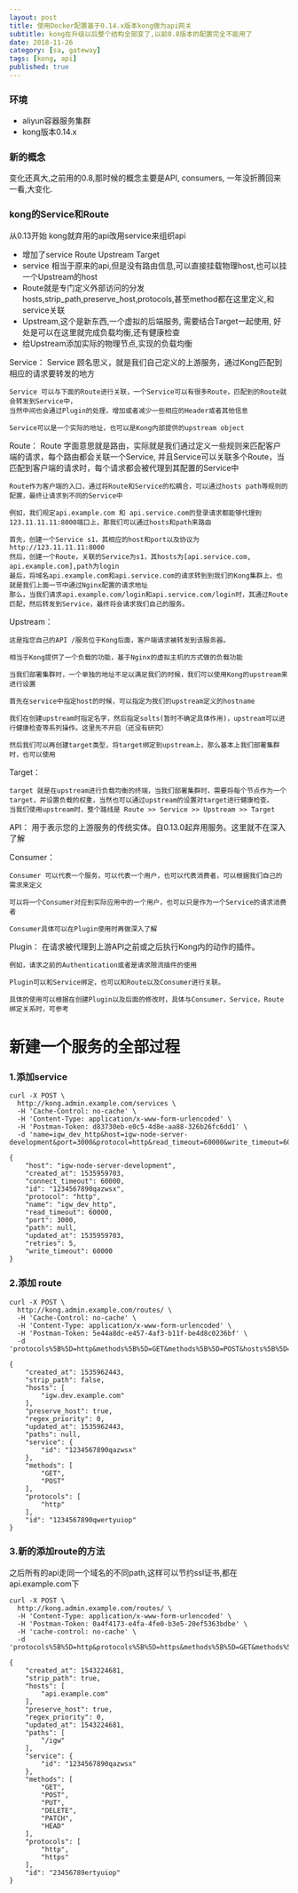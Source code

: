 ```yaml
---
layout: post
title: 使用Docker配置基于0.14.x版本kong做为api网关
subtitle: kong在升级以后整个结构全部变了,以前0.8版本的配置完全不能用了 
date: 2018-11-26
category: [sa, gateway]
tags: [kong, api]
published: true
---
```



### 环境

* aliyun容器服务集群
* kong版本0.14.x


### 新的概念

变化还真大,之前用的0.8,那时候的概念主要是API, consumers, 一年没折腾回来一看,大变化.





### kong的Service和Route

从0.13开始 kong就弃用的api改用service来组织api

* 增加了service Route Upstream Target
* service 相当于原来的api,但是没有路由信息,可以直接挂载物理host,也可以挂一个Upstream的host
* Route就是专门定义外部访问的分发hosts,strip_path,preserve_host,protocols,甚至method都在这里定义,和service关联
* Upstream,这个是新东西,一个虚拟的后端服务, 需要结合Target一起使用, 好处是可以在这里就完成负载均衡,还有健康检查
* 给Upstream添加实际的物理节点,实现的负载均衡


Service：
    Service 顾名思义，就是我们自己定义的上游服务，通过Kong匹配到相应的请求要转发的地方

    Service 可以与下面的Route进行关联，一个Service可以有很多Route，匹配到的Route就会转发到Service中，
    当然中间也会通过Plugin的处理，增加或者减少一些相应的Header或者其他信息

    Service可以是一个实际的地址，也可以是Kong内部提供的upstream object

Route：
    Route 字面意思就是路由，实际就是我们通过定义一些规则来匹配客户端的请求，每个路由都会关联一个Service,
    并且Service可以关联多个Route，当匹配到客户端的请求时，每个请求都会被代理到其配置的Service中

    Route作为客户端的入口，通过将Route和Service的松耦合，可以通过hosts path等规则的配置，最终让请求到不同的Service中

    例如，我们规定api.example.com 和 api.service.com的登录请求都能够代理到123.11.11.11:8000端口上，那我们可以通过hosts和path来路由

    首先，创建一个Service s1，其相应的host和port以及协议为http://123.11.11.11:8000
    然后，创建一个Route，关联的Service为s1，其hosts为[api.service.com, api.example.com],path为login
    最后，将域名api.example.com和api.service.com的请求转到到我们的Kong集群上，也就是我们上面一节中通过Nginx配置的请求地址
    那么，当我们请求api.example.com/login和api.service.com/login时，其通过Route匹配，然后转发到Service，最终将会请求我们自己的服务。

Upstream：


    这是指您自己的API /服务位于Kong后面，客户端请求被转发到该服务器。

    相当于Kong提供了一个负载的功能，基于Nginx的虚拟主机的方式做的负载功能

    当我们部署集群时，一个单独的地址不足以满足我们的时候，我们可以使用Kong的upstream来进行设置

    首先在service中指定host的时候，可以指定为我们的upstream定义的hostname

    我们在创建upstream时指定名字，然后指定solts(暂时不确定具体作用)，upstream可以进行健康检查等系列操作。这里先不开启（还没有研究）

    然后我们可以再创建target类型，将target绑定到upstream上，那么基本上我们部署集群时，也可以使用

Target：

    target 就是在upstream进行负载均衡的终端，当我们部署集群时，需要将每个节点作为一个target，并设置负载的权重，当然也可以通过upstream的设置对target进行健康检查。
    当我们使用upstream时，整个路线是 Route >> Service >> Upstream >> Target 

API：
    用于表示您的上游服务的传统实体。自0.13.0起弃用服务。这里就不在深入了解

Consumer：

    Consumer 可以代表一个服务，可以代表一个用户，也可以代表消费者，可以根据我们自己的需求来定义

    可以将一个Consumer对应到实际应用中的一个用户，也可以只是作为一个Service的请求消费者

    Consumer具体可以在Plugin使用时再做深入了解

Plugin：
    在请求被代理到上游API之前或之后执行Kong内的动作的插件。

    例如，请求之前的Authentication或者是请求限流插件的使用

    Plugin可以和Service绑定，也可以和Route以及Consumer进行关联。

    具体的使用可以根据在创建Plugin以及后面的修改时，具体与Consumer，Service，Route绑定关系时，可参考


# 新建一个服务的全部过程


### 1.添加service

```
curl -X POST \
  http://kong.admin.example.com/services \
  -H 'Cache-Control: no-cache' \
  -H 'Content-Type: application/x-www-form-urlencoded' \
  -H 'Postman-Token: d83730eb-e0c5-4d8e-aa88-326b26fc6dd1' \
  -d 'name=igw_dev_http&host=igw-node-server-development&port=3000&protocol=http&read_timeout=60000&write_timeout=60000'
```



```
{
    "host": "igw-node-server-development",
    "created_at": 1535959703,
    "connect_timeout": 60000,
    "id": "1234567890qazwsx",
    "protocol": "http",
    "name": "igw_dev_http",
    "read_timeout": 60000,
    "port": 3000,
    "path": null,
    "updated_at": 1535959703,
    "retries": 5,
    "write_timeout": 60000
}
```


### 2.添加 route

```
curl -X POST \
  http://kong.admin.example.com/routes/ \
  -H 'Cache-Control: no-cache' \
  -H 'Content-Type: application/x-www-form-urlencoded' \
  -H 'Postman-Token: 5e44a8dc-e457-4af3-b11f-be4d8c0236bf' \
  -d 'protocols%5B%5D=http&methods%5B%5D=GET&methods%5B%5D=POST&hosts%5B%5D=igw.dev.example.com&strip_path=false&preserve_host=true&service.id=1234567890qazwsx'
```


```
{
    "created_at": 1535962443,
    "strip_path": false,
    "hosts": [
        "igw.dev.example.com"
    ],
    "preserve_host": true,
    "regex_priority": 0,
    "updated_at": 1535962443,
    "paths": null,
    "service": {
        "id": "1234567890qazwsx"
    },
    "methods": [
        "GET",
        "POST"
    ],
    "protocols": [
        "http"
    ],
    "id": "1234567890qwertyuiop"
}
```



### 3.新的添加route的方法

之后所有的api走同一个域名的不同path,这样可以节约ssl证书,都在api.example.com下


```
curl -X POST \
  http://kong.admin.example.com/routes/ \
  -H 'Content-Type: application/x-www-form-urlencoded' \
  -H 'Postman-Token: 0a4f4173-e4fa-4fe0-b3e5-20ef5363bdbe' \
  -H 'cache-control: no-cache' \
  -d 'protocols%5B%5D=http&protocols%5B%5D=https&methods%5B%5D=GET&methods%5B%5D=POST&methods%5B%5D=PUT&methods%5B%5D=DELETE&methods%5B%5D=PATCH&methods%5B%5D=HEAD&hosts%5B%5D=api.example.com&strip_path=true&preserve_host=true&service.id=1234567890qazwsx&paths%5B%5D=%2Figw&undefined='
```


```
{
    "created_at": 1543224681,
    "strip_path": true,
    "hosts": [
        "api.example.com"
    ],
    "preserve_host": true,
    "regex_priority": 0,
    "updated_at": 1543224681,
    "paths": [
        "/igw"
    ],
    "service": {
        "id": "1234567890qazwsx"
    },
    "methods": [
        "GET",
        "POST",
        "PUT",
        "DELETE",
        "PATCH",
        "HEAD"
    ],
    "protocols": [
        "http",
        "https"
    ],
    "id": "23456789ertyuiop"
}
```
